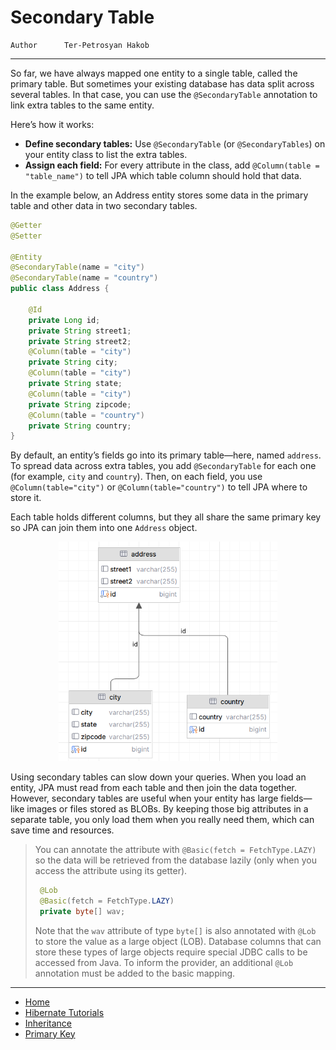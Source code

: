 # Secondary Table

```info
Author      Ter-Petrosyan Hakob
```
---

So far, we have always mapped one entity to a single table, called the primary table. But sometimes your existing database has data split across several tables. In that case, you can use the `@SecondaryTable` annotation to link extra tables to the same entity.

Here’s how it works:

- **Define secondary tables:** Use `@SecondaryTable` (or `@SecondaryTables`) on your entity class to list the extra tables.
- **Assign each field:** For every attribute in the class, add `@Column(table = "table_name")` to tell JPA which table column should hold that data.

In the example below, an Address entity stores some data in the primary table and other data in two secondary tables.

```java
@Getter
@Setter

@Entity
@SecondaryTable(name = "city")
@SecondaryTable(name = "country")
public class Address {

    @Id
    private Long id;
    private String street1;
    private String street2;
    @Column(table = "city")
    private String city;
    @Column(table = "city")
    private String state;
    @Column(table = "city")
    private String zipcode;
    @Column(table = "country")
    private String country;
}
```

By default, an entity’s fields go into its primary table—here, named `address`. To spread data across extra tables, you add `@SecondaryTable` 
for each one (for example, `city` and `country`). Then, on each field, you use `@Column(table="city")` or `@Column(table="country")` to tell JPA where to store it.

Each table holds different columns, but they all share the same primary key so JPA can join them into one `Address` object.

<p align="center">
    <img src="./assets/img5.png" alt="img5" width="350"/>
</p>

Using secondary tables can slow down your queries. When you load an entity, JPA must read from each table and then join the data together. However, secondary tables are useful when your entity has large fields—like images or files stored as BLOBs. By keeping those big attributes in a separate table, you only load them when you really need them, which can save time and resources.

> You can annotate the attribute with `@Basic(fetch = FetchType.LAZY)` so the data will be retrieved from the database 
> lazily (only when you access the attribute using its getter).
>   ```java
>    @Lob
>    @Basic(fetch = FetchType.LAZY)
>    private byte[] wav;
>   ```
> Note that the `wav` attribute of type `byte[]` is also annotated with `@Lob` to store the value as a large object (LOB). 
> Database columns that can store these types of large objects require special JDBC calls to be accessed from Java. 
> To inform the provider, an additional `@Lob` annotation must be added to the basic mapping.


---

- [Home](./../../README.md)
- [Hibernate Tutorials](./../tutorials.md)
- [Inheritance](./3_Inheritance.md)
- [Primary Key](./5_Primary_Key.md)